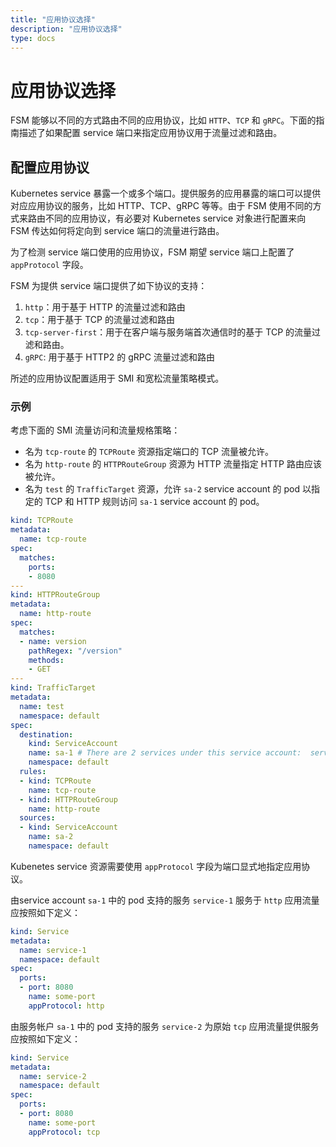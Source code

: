 ```yaml
---
title: "应用协议选择"
description: "应用协议选择"
type: docs
---
```


# 应用协议选择

FSM 能够以不同的方式路由不同的应用协议，比如 `HTTP`、`TCP` 和 `gRPC`。下面的指南描述了如果配置 service 端口来指定应用协议用于流量过滤和路由。

## 配置应用协议

Kubernetes service 暴露一个或多个端口。提供服务的应用暴露的端口可以提供对应应用协议的服务，比如 HTTP、TCP、gRPC 等等。由于 FSM 使用不同的方式来路由不同的应用协议，有必要对 Kubernetes service 对象进行配置来向 FSM 传达如何将定向到 service 端口的流量进行路由。

为了检测 service 端口使用的应用协议，FSM 期望 service 端口上配置了 `appProtocol` 字段。

FSM 为提供 service 端口提供了如下协议的支持：
1. `http`：用于基于 HTTP 的流量过滤和路由
1. `tcp`：用于基于 TCP 的流量过滤和路由
1. `tcp-server-first`：用于在客户端与服务端首次通信时的基于 TCP 的流量过滤和路由。
1. `gRPC`: 用于基于 HTTP2 的 gRPC 流量过滤和路由

所述的应用协议配置适用于 SMI 和宽松流量策略模式。

### 示例

考虑下面的 SMI 流量访问和流量规格策略：
- 名为 `tcp-route` 的 `TCPRoute` 资源指定端口的 TCP 流量被允许。
- 名为 `http-route` 的 `HTTPRouteGroup` 资源为 HTTP 流量指定 HTTP 路由应该被允许。
- 名为 `test` 的 `TrafficTarget` 资源，允许 `sa-2` service account 的 pod 以指定的 TCP 和 HTTP 规则访问 `sa-1` service account 的 pod。

```yaml
kind: TCPRoute
metadata:
  name: tcp-route
spec:
  matches:
    ports:
    - 8080
---
kind: HTTPRouteGroup
metadata:
  name: http-route
spec:
  matches:
  - name: version
    pathRegex: "/version"
    methods:
    - GET
---
kind: TrafficTarget
metadata:
  name: test
  namespace: default
spec:
  destination:
    kind: ServiceAccount
    name: sa-1 # There are 2 services under this service account:  service-1 and service-2
    namespace: default
  rules:
  - kind: TCPRoute
    name: tcp-route
  - kind: HTTPRouteGroup
    name: http-route
  sources:
  - kind: ServiceAccount
    name: sa-2
    namespace: default
```

Kubenetes service 资源需要使用 `appProtocol` 字段为端口显式地指定应用协议。

由service account `sa-1` 中的 pod 支持的服务 `service-1` 服务于 `http` 应用流量应按照如下定义：

```yaml
kind: Service
metadata:
  name: service-1
  namespace: default
spec:
  ports:
  - port: 8080
    name: some-port
    appProtocol: http
```

由服务帐户 `sa-1` 中的 pod 支持的服务 `service-2` 为原始 `tcp` 应用流量提供服务应按照如下定义：

```yaml
kind: Service
metadata:
  name: service-2
  namespace: default
spec:
  ports:
  - port: 8080
    name: some-port
    appProtocol: tcp
```
